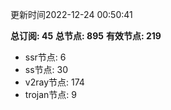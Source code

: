 更新时间2022-12-24 00:50:41

**总订阅: 45**
**总节点: 895**
**有效节点: 219**
- ssr节点: 6
- ss节点: 30
- v2ray节点: 174
- trojan节点: 9
